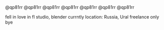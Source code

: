 @qp81rr
@qp81rr
@qp81rr
@qp81rr
@qp81rr
@qp81rr
@qp81rr

fell in love in fl studio, blender
currntly location: Russia, Ural
freelance only
bye
